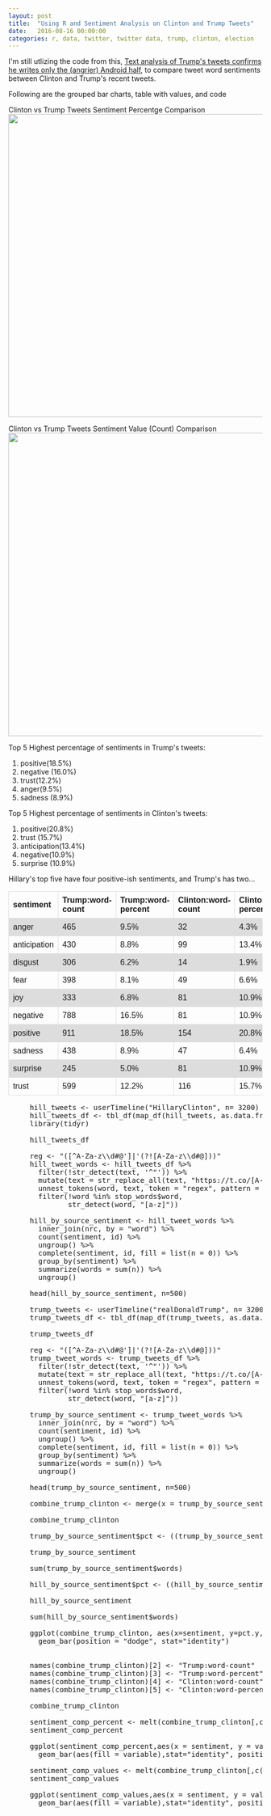 ```yaml
---
layout: post
title:  "Using R and Sentiment Analysis on Clinton and Trump Tweets"
date:   2016-08-16 00:00:00
categories: r, data, twitter, twitter data, trump, clinton, election
---
```

<style> 

table {
    font-family: arial, sans-serif;
    border-collapse: collapse;
    width: 100%;
}

td, th {
    border: 1px solid #dddddd;
    text-align: left;
    padding: 8px;
}

tr:nth-child(even) {
    background-color: #dddddd;
}
</style>
I'm still utlizing the code from this, [Text analysis of Trump's tweets confirms he writes only the (angrier) Android half](http://varianceexplained.org/r/trump-tweets/), to compare tweet word sentiments between Clinton and Trump's recent tweets. 

Following are the grouped bar charts, table with values, and code

Clinton vs Trump Tweets Sentiment Percentge Comparison
<a href="http://khasachi.com/images/percent_comparison.png"><img width="600" src="http://khasachi.com/images/percent_comparison.png"/></a>

Clinton vs Trump Tweets Sentiment Value (Count) Comparison
<a href="http://khasachi.com/images/comp_values.png"><img width="600" src="http://khasachi.com/images/comp_values.png"/></a>

Top 5 Highest percentage of sentiments in Trump's tweets: 
<ol>
<li>positive(18.5%)</li>
<li>negative (16.0%) </li>
<li>trust(12.2%) </li>
<li>anger(9.5%) </li>
<li>sadness (8.9%) </li>
</ol>

Top 5 Highest percentage of sentiments in Clinton's tweets: 
<ol>
<li>positive(20.8%) </li>
<li>trust (15.7%) </li>
<li>anticipation(13.4%) </li>
<li>negative(10.9%) </li>
<li>surprise (10.9%) </li>
</ol>

Hillary's top five have four positive-ish sentiments, and Trump's has two...

<table>
  <tr>
    <th>sentiment</th>
    <th>Trump:word-count</th>
    <th>Trump:word-percent</th>
    <th>Clinton:word-count</th>
    <th>Clinton:word-percent</th>
  </tr>
  <tr>
    <td>anger</td>
    <td>465</td>
    <td>9.5%</td>
    <td>32</td>
    <td>4.3%</td>
  </tr>
  <tr>
    <td>anticipation</td>
    <td>430</td>
    <td>8.8%</td>
    <td>99</td>
    <td>13.4%</td>
  </tr>
  <tr>
    <td>disgust</td>
    <td>306</td>
    <td>6.2%</td>
    <td>14</td>
    <td>1.9%</td>
  </tr>
  <tr>
    <td>fear</td>
    <td>398</td>
    <td>8.1%</td>
    <td>49</td>
    <td>6.6%</td>
  </tr>
  <tr>
    <td>joy</td>
    <td>333</td>
    <td>6.8%</td>
    <td>81</td>
    <td>10.9%</td>
  </tr>
  <tr>
    <td>negative</td>
    <td>788</td>
    <td>16.5%</td>
    <td>81</td>
    <td>10.9%</td>
  </tr>
    <tr>
    <td>positive</td>
    <td>911</td>
    <td>18.5%</td>
    <td>154</td>
    <td>20.8%</td>
  </tr>
    <tr>
    <td>sadness</td>
    <td>438</td>
    <td>8.9%</td>
    <td>47</td>
    <td>6.4%</td>
  </tr>
    <tr>
    <td>surprise</td>
    <td>245</td>
    <td>5.0%</td>
    <td>81</td>
    <td>10.9%</td>
  </tr>
  <tr>
    <td>trust</td>
    <td>599</td>
    <td>12.2%</td>
    <td>116</td>
    <td>15.7%</td>
  </tr>
</table>

<pre>
     hill_tweets <- userTimeline("HillaryClinton", n= 3200)
     hill_tweets_df <- tbl_df(map_df(hill_tweets, as.data.frame))
     library(tidyr)

     hill_tweets_df

     reg <- "([^A-Za-z\\d#@']|'(?![A-Za-z\\d#@]))"
     hill_tweet_words <- hill_tweets_df %>%
       filter(!str_detect(text, '^"')) %>%
       mutate(text = str_replace_all(text, "https://t.co/[A-Za-z\\d]+|&amp;", "")) %>%
       unnest_tokens(word, text, token = "regex", pattern = reg) %>%
       filter(!word %in% stop_words$word,
              str_detect(word, "[a-z]"))

     hill_by_source_sentiment <- hill_tweet_words %>%
       inner_join(nrc, by = "word") %>%
       count(sentiment, id) %>%
       ungroup() %>%
       complete(sentiment, id, fill = list(n = 0)) %>%
       group_by(sentiment) %>%
       summarize(words = sum(n)) %>%
       ungroup()

     head(hill_by_source_sentiment, n=500)

     trump_tweets <- userTimeline("realDonaldTrump", n= 3200)
     trump_tweets_df <- tbl_df(map_df(trump_tweets, as.data.frame))
     
     trump_tweets_df

     reg <- "([^A-Za-z\\d#@']|'(?![A-Za-z\\d#@]))"
     trump_tweet_words <- trump_tweets_df %>%
       filter(!str_detect(text, '^"')) %>%
       mutate(text = str_replace_all(text, "https://t.co/[A-Za-z\\d]+|&amp;", "")) %>%
       unnest_tokens(word, text, token = "regex", pattern = reg) %>%
       filter(!word %in% stop_words$word,
              str_detect(word, "[a-z]"))

     trump_by_source_sentiment <- trump_tweet_words %>%
       inner_join(nrc, by = "word") %>%
       count(sentiment, id) %>%
       ungroup() %>%
       complete(sentiment, id, fill = list(n = 0)) %>%
       group_by(sentiment) %>%
       summarize(words = sum(n)) %>%
       ungroup()

     head(trump_by_source_sentiment, n=500)
     
     combine_trump_clinton <- merge(x = trump_by_source_sentiment, y = hill_by_source_sentiment, by = c("sentiment"), all.x=TRUE)

     combine_trump_clinton

     trump_by_source_sentiment$pct <- ((trump_by_source_sentiment$words / sum(trump_by_source_sentiment$words)) * 100)

     trump_by_source_sentiment

     sum(trump_by_source_sentiment$words)

     hill_by_source_sentiment$pct <- ((hill_by_source_sentiment$words / sum(hill_by_source_sentiment$words)) * 100)

     hill_by_source_sentiment

     sum(hill_by_source_sentiment$words)

     ggplot(combine_trump_clinton, aes(x=sentiment, y=pct.y, fill=pct.x)) +   
       geom_bar(position = "dodge", stat="identity")


     names(combine_trump_clinton)[2] <- "Trump:word-count"
     names(combine_trump_clinton)[3] <- "Trump:word-percent"
     names(combine_trump_clinton)[4] <- "Clinton:word-count"
     names(combine_trump_clinton)[5] <- "Clinton:word-percent"

     combine_trump_clinton

     sentiment_comp_percent <- melt(combine_trump_clinton[,c('sentiment','Trump:word-percent','Clinton:word-percent')],id.vars = 1)
     sentiment_comp_percent

     ggplot(sentiment_comp_percent,aes(x = sentiment, y = value)) + 
       geom_bar(aes(fill = variable),stat="identity", position = "dodge")

     sentiment_comp_values <- melt(combine_trump_clinton[,c('sentiment','Trump:word-count','Clinton:word-count')],id.vars = 1)
     sentiment_comp_values

     ggplot(sentiment_comp_values,aes(x = sentiment, y = value)) + 
       geom_bar(aes(fill = variable),stat="identity", position = position_dodge()) 
    </pre>

